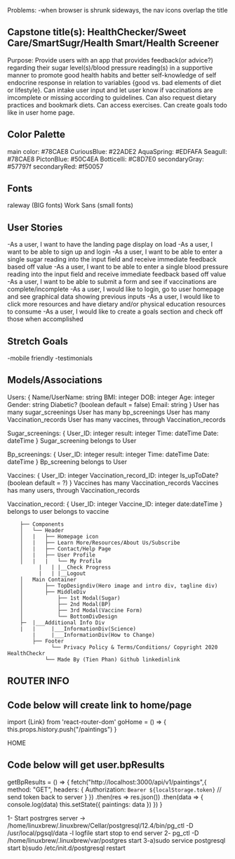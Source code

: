 Problems:
-when browser is shrunk sideways, the nav icons overlap the title

## Capstone title(s): HealthChecker/Sweet Care/SmartSugr/Health Smart/Health Screener

Purpose: Provide users with an app that provides feedback(or advice?) regarding their sugar level(s)/blood pressure reading(s) in a supportive manner to promote good health habits and better self-knowledge of self endocrine response in relation to variables {good vs. bad elements of diet or lifestyle}. Can intake user input and let user know if vaccinations are imcomplete or missing according to guidelines.  Can also request dietary practices and bookmark diets.  Can access exercises. Can create goals todo like in user home page.

## Color Palette
main color: #78CAE8
CuriousBlue: #22ADE2
AquaSpring: #EDFAFA
Seagull: #78CAE8
PictonBlue: #50C4EA
Botticelli: #C8D7E0
secondaryGray: #57797f
secondaryRed: #f50057

## Fonts
raleway (BIG fonts)
Work Sans (small fonts)

## User Stories
-As a user, I want to have the landing page display on load
-As a user, I want to be able to sign up and login
-As a user, I want to be able to enter a single sugar reading into the input field and receive immediate feedback based off value
-As a user, I want to be able to enter a single blood pressure reading into the input field and receive immediate feedback based off value
-As a user, I want to be able to submit a form and see if vaccinations are complete/incomplete
-As a user, I would like to login, go to user homepage and see graphical data showing previous inputs
-As a user, I would like to click more resources and have dietary and/or physical education resources to consume
-As a user, I would like to create a goals section and check off those when accomplished

## Stretch Goals
-mobile friendly
-testimonials

## Models/Associations
Users: {
Name/UserName: string
BMI: integer
DOB: integer
Age: integer
Gender: string
Diabetic? (boolean default = false)
Email: string
}
User has many sugar_screenings
User has many bp_screenings
User has many Vaccination_records
User has many vaccines, through Vaccination_records

Sugar_screenings: {
User_ID: integer
result: integer
Time: dateTime
Date: dateTime
}
Sugar_screening belongs to User

Bp_screenings: {
User_ID: integer
result: integer
Time: dateTime
Date: dateTime
}
Bp_screening belongs to User

Vaccines: {
User_ID: integer
Vaccination_record_ID: integer
Is_upToDate? (boolean default = ?)
}
Vaccines has many Vaccination_records
Vaccines has many users, through Vaccination_records

Vaccination_record: {
User_ID: integer
Vaccine_ID: integer
date:dateTime
}
belongs to user
belongs to vaccine

        ├── Components
        │   └── Header
        │   |   ├── Homepage icon
        │   |   ├── Learn More/Resources/About Us/Subscribe
        │   |   ├── Contact/Help Page
        │   |   ├── User Profile
        │   |   |	└── My Profile
    	      |	  |	|__Check Progress
    	      |	  |	|__Logout
        │   Main Container
        │       ├── TopDesigndiv(Hero image and intro div, tagline div)
        │       ├── MiddleDiv
        │       	├── 1st Modal(Sugar)
        │       	├── 2nd Modal(BP)
        │       	├── 3rd Modal(Vaccine Form)
        │       	└── BottomDivDesign
        ├─  |___Additional Info Div
    	|	|	  |___InformationDiv(Science)
    		|	  |___InformationDiv(How to Change)
            ├── Footer
            	  └── Privacy Policy & Terms/Conditions/ Copyright 2020 HealthCheckr
                └── Made By (Tien Phan) Github linkedinlink

## ROUTER INFO

## Code below will create link to home/page

import {Link} from 'react-router-dom'
goHome = () => {
this.props.history.push("/paintings")
}

<Link to="/paintings">
HOME
</Link>

## Code below will get user.bpResults

getBpResults = () => {
fetch("http://localhost:3000/api/v1/paintings",{
method: "GET",
headers: {
Authorization: `Bearer ${localStorage.token}` // send token back to server
}
})
.then(res => res.json())
.then(data => {
console.log(data)
this.setState({
paintings: data
})
})
}

1- Start postrgres server -> /home/linuxbrew/.linuxbrew/Cellar/postgresql/12.4/bin/pg_ctl -D /usr/local/pgsql/data -l logfile start
stop to end server
2- pg_ctl -D /home/linuxbrew/.linuxbrew/var/postgres start
3-a)sudo service postgresql start
b)sudo /etc/init.d/postgresql restart




